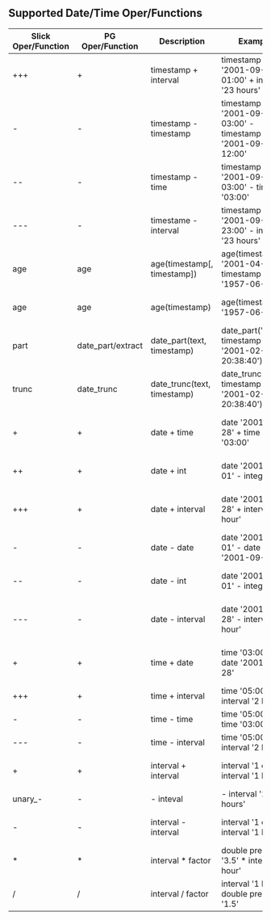 Supported Date/Time Oper/Functions
---------------------------------

| Slick Oper/Function | PG Oper/Function |       Description       |                Example                         |           Result         |
| ------------------- | ---------------- | ----------------------- | ---------------------------------------------- | ------------------------ |
| +++                 | +                | timestamp + interval    | timestamp '2001-09-28 01:00' + interval '23 hours'|timestamp '2001-09-29 00:00:00'|
| -                   | -                | timestamp - timestamp   | timestamp '2001-09-29 03:00' - timestamp '2001-09-27 12:00'|interval '1 day 15:00:00'|
| --                  | -                | timestamp - time        | timestamp '2001-09-29 03:00' - time '03:00' | timestamp '2001-09-29 00:00'|
| ---                 | -                | timestame - interval    | timestamp '2001-09-28 23:00' - interval '23 hours'|timestamp '2001-09-28 00:00:00'|
| age                 | age              | age(timestamp[, timestamp])| age(timestamp '2001-04-10', timestamp '1957-06-13')|43 years 9 mons 27 days|
| age                 | age              | age(timestamp)          | age(timestamp '1957-06-13')                    | 43 years 9 mons 27 days  |
| part                | date_part/extract| date_part(text, timestamp) | date_part('hour', timestamp '2001-02-16 20:38:40') | 20                |
| trunc               | date_trunc       | date_trunc(text, timestamp)| date_trunc('hour', timestamp '2001-02-16 20:38:40') | 2001-02-16 20:00:00 |
| +                   | +                | date + time             | date '2001-09-28' + time '03:00'       | timestamp '2001-09-28 03:00:00'  |
| ++                  | +                | date + int              | date '2001-10-01' - integer '7'        | date '2001-09-24'                |
| +++                 | +                | date + interval         | date '2001-09-28' + interval '1 hour'  | timestamp '2001-09-28 01:00:00'  |
| -                   | -                | date - date             | date '2001-10-01' - date '2001-09-28'  | integer '3' (days)               |
| --                  | -                | date - int              | date '2001-10-01' - integer '7'        | date '2001-09-24'                |
| ---                 | -                | date - interval         | date '2001-09-28' - interval '1 hour'  | timestamp '2001-09-27 23:00:00'  |
| +                   | +                | time + date             | time '03:00' + date '2001-09-28'       | timestamp '2001-09-28 03:00:00'  |
| +++                 | +                | time + interval         | time '05:00' - interval '2 hours'      | time '03:00:00'                  |
| -                   | -                | time - time             | time '05:00' - time '03:00'            | interval '02:00:00'              |
| ---                 | -                | time - interval         | time '05:00' - interval '2 hours'      | time '03:00:00'                  |
| +                   | +                | interval + interval     | interval '1 day' + interval '1 hour'   | interval '1 day 01:00:00'        |
| unary_-             | -                | - inteval               | - interval '23 hours'                  | interval '-23:00:00'             |
| -                   | -                | interval - interval     | interval '1 day' - interval '1 hour'   | interval '1 day -01:00:00'       |
| *                   | *                | interval * factor       | double precision '3.5' * interval '1 hour'| interval '03:30:00'           |
| /                   | /                | interval / factor       | interval '1 hour' / double precision '1.5'| interval '00:40:00'           |
